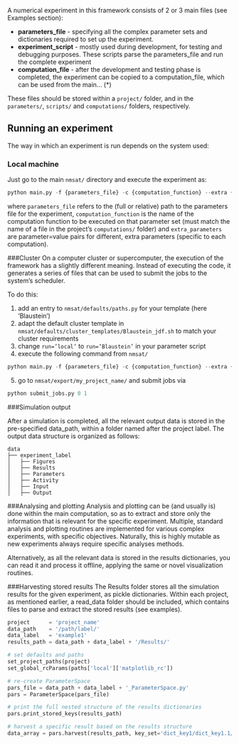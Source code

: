 A numerical experiment in this framework consists of 2 or 3 main files (see Examples section):


* **parameters_file** - specifying all the complex parameter sets and dictionaries required to set up
the experiment.
* **experiment_script** - mostly used during development, for testing and debugging purposes.
These scripts parse the parameters_file and run the complete experiment
* **computation_file** - after the development and testing phase is completed, the experiment can
be copied to a computation_file, which can be used from the main... (*)


These files should be stored within a `project/` folder, and in the `parameters/`, `scripts/` and `computations/` 
folders, respectively.

## Running an experiment

The way in which an experiment is run depends on the system used:


### Local machine
Just go to the main `nmsat/` directory and execute the experiment as:

```python
python main.py -f {parameters_file} -c {computation_function} --extra {extra_parameters}
```

where `parameters_file` refers to the (full or relative) path to the parameters file for the experiment,
`computation_function` is the name of the computation function to be executed on that parameter
set (must match the name of a file in the project’s `computations/` folder) and `extra_parameters` are
parameter=value pairs for different, extra parameters (specific to each computation).

###Cluster 
On a computer cluster or supercomputer, the execution of the framework has a slightly different meaning. 
Instead of executing the code, it generates a series of files that can be used to submit the jobs to the system’s scheduler.


To do this:

1. add an entry to `nmsat/defaults/paths.py` for your template (here ’Blaustein’)
2. adapt the default cluster template in `nmsat/defaults/cluster_templates/Blaustein_jdf.sh`
to match your cluster requirements
3. change `run=’local’` to `run=’Blaustein’` in your parameter script
4. execute the following command from `nmsat/`

```python
python main.py -f {parameters_file} -c {computation_function} --extra {extra_parameters} --cluster=Blaustein
```

5. go to `nmsat/export/my_project_name/` and submit jobs  via

```python
python submit_jobs.py 0 1
```

###Simulation output

After a simulation is completed, all the relevant output data is stored in the pre-specified data_path,
within a folder named after the project label. The output data structure is organized as follows:

```
data
├── experiment_label
│   ├── Figures
│   ├── Results
│   ├── Parameters
│   ├── Activity
│   ├── Input
│   ├── Output
```

###Analysing and plotting
Analysis and plotting can be (and usually is) done within the main computation, so as to extract and
store only the information that is relevant for the specific experiment. Multiple, standard analysis and
plotting routines are implemented for various complex experiments, with specific objectives. Naturally,
this is highly mutable as new experiments always require specific analyses methods.


Alternatively, as all the relevant data is stored in the results dictionaries, you can read it and
process it offline, applying the same or novel visualization routines.


###Harvesting stored results
The Results folder stores all the simulation results for the given experiment, as pickle dictionaries.
Within each project, as mentioned earlier, a read_data folder should be included, which contains files
to parse and extract the stored results (see examples).


```python
project      = 'project_name'
data_path    = '/path/label/'
data_label   = 'example1'
results_path = data_path + data_label + '/Results/'

# set defaults and paths
set_project_paths(project)
set_global_rcParams(paths['local']['matplotlib_rc'])

# re-create ParameterSpace
pars_file = data_path + data_label + '_ParameterSpace.py'
pars = ParameterSpace(pars_file)

# print the full nested structure of the results dictionaries
pars.print_stored_keys(results_path)

# harvest a specific result based on the results structure
data_array = pars.harvest(results_path, key_set='dict_key1/dict_key1.1/dict_key1.1.1')
```